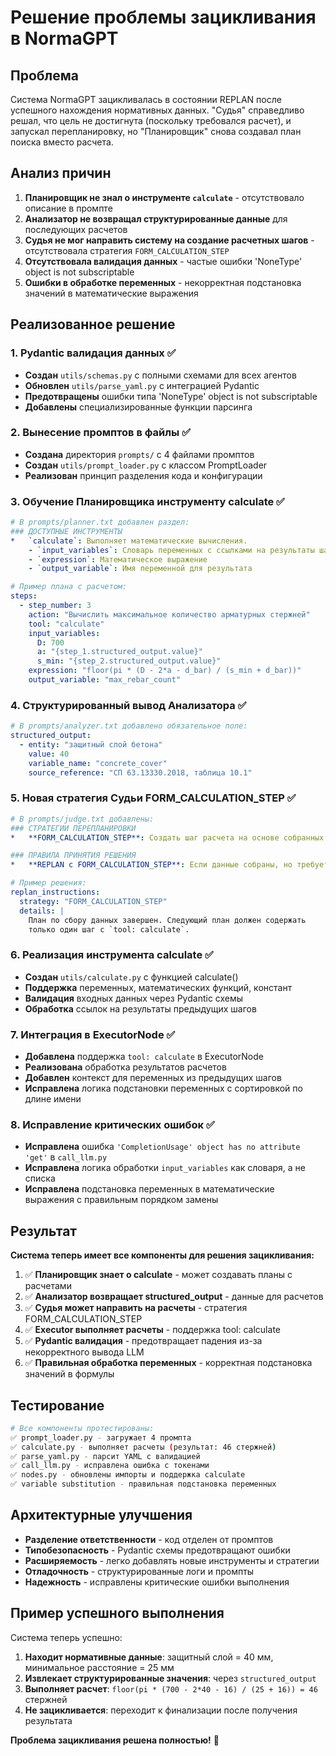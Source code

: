 # Решение проблемы зацикливания в NormaGPT

## Проблема
Система NormaGPT зацикливалась в состоянии REPLAN после успешного нахождения нормативных данных. "Судья" справедливо решал, что цель не достигнута (поскольку требовался расчет), и запускал перепланировку, но "Планировщик" снова создавал план поиска вместо расчета.

## Анализ причин
1. **Планировщик не знал о инструменте `calculate`** - отсутствовало описание в промпте
2. **Анализатор не возвращал структурированные данные** для последующих расчетов  
3. **Судья не мог направить систему на создание расчетных шагов** - отсутствовала стратегия `FORM_CALCULATION_STEP`
4. **Отсутствовала валидация данных** - частые ошибки 'NoneType' object is not subscriptable
5. **Ошибки в обработке переменных** - некорректная подстановка значений в математические выражения

## Реализованное решение

### 1. Pydantic валидация данных ✅
- **Создан** `utils/schemas.py` с полными схемами для всех агентов
- **Обновлен** `utils/parse_yaml.py` с интеграцией Pydantic  
- **Предотвращены** ошибки типа 'NoneType' object is not subscriptable
- **Добавлены** специализированные функции парсинга

### 2. Вынесение промптов в файлы ✅  
- **Создана** директория `prompts/` с 4 файлами промптов
- **Создан** `utils/prompt_loader.py` с классом PromptLoader
- **Реализован** принцип разделения кода и конфигурации

### 3. Обучение Планировщика инструменту calculate ✅
```yaml
# В prompts/planner.txt добавлен раздел:
### ДОСТУПНЫЕ ИНСТРУМЕНТЫ
*   `calculate`: Выполняет математические вычисления.
    - `input_variables`: Словарь переменных с ссылками на результаты шагов
    - `expression`: Математическое выражение  
    - `output_variable`: Имя переменной для результата

# Пример плана с расчетом:
steps:
  - step_number: 3
    action: "Вычислить максимальное количество арматурных стержней"
    tool: "calculate"
    input_variables:
      D: 700
      a: "{step_1.structured_output.value}"
      s_min: "{step_2.structured_output.value}"  
    expression: "floor(pi * (D - 2*a - d_bar) / (s_min + d_bar))"
    output_variable: "max_rebar_count"
```

### 4. Структурированный вывод Анализатора ✅
```yaml  
# В prompts/analyzer.txt добавлено обязательное поле:
structured_output:
  - entity: "защитный слой бетона"
    value: 40
    variable_name: "concrete_cover"
    source_reference: "СП 63.13330.2018, таблица 10.1"
```

### 5. Новая стратегия Судьи FORM_CALCULATION_STEP ✅
```yaml
# В prompts/judge.txt добавлены:
### СТРАТЕГИИ ПЕРЕПЛАНИРОВКИ
*   **FORM_CALCULATION_STEP**: Создать шаг расчета на основе собранных данных

### ПРАВИЛА ПРИНЯТИЯ РЕШЕНИЯ  
*   **REPLAN с FORM_CALCULATION_STEP**: Если данные собраны, но требуется расчет

# Пример решения:
replan_instructions:
  strategy: "FORM_CALCULATION_STEP"
  details: |
    План по сбору данных завершен. Следующий план должен содержать 
    только один шаг с `tool: calculate`.
```

### 6. Реализация инструмента calculate ✅
- **Создан** `utils/calculate.py` с функцией calculate()
- **Поддержка** переменных, математических функций, констант
- **Валидация** входных данных через Pydantic схемы
- **Обработка** ссылок на результаты предыдущих шагов

### 7. Интеграция в ExecutorNode ✅
- **Добавлена** поддержка `tool: calculate` в ExecutorNode
- **Реализована** обработка результатов расчетов
- **Добавлен** контекст для переменных из предыдущих шагов
- **Исправлена** логика подстановки переменных с сортировкой по длине имени

### 8. Исправление критических ошибок ✅
- **Исправлена** ошибка `'CompletionUsage' object has no attribute 'get'` в `call_llm.py`
- **Исправлена** логика обработки `input_variables` как словаря, а не списка
- **Исправлена** подстановка переменных в математические выражения с правильным порядком замены

## Результат

**Система теперь имеет все компоненты для решения зацикливания:**

1. ✅ **Планировщик знает о calculate** - может создавать планы с расчетами
2. ✅ **Анализатор возвращает structured_output** - данные для расчетов
3. ✅ **Судья может направить на расчеты** - стратегия FORM_CALCULATION_STEP  
4. ✅ **Executor выполняет расчеты** - поддержка tool: calculate
5. ✅ **Pydantic валидация** - предотвращает падения из-за некорректного вывода LLM
6. ✅ **Правильная обработка переменных** - корректная подстановка значений в формулы

## Тестирование
```bash
# Все компоненты протестированы:
✅ prompt_loader.py - загружает 4 промпта
✅ calculate.py - выполняет расчеты (результат: 46 стержней)  
✅ parse_yaml.py - парсит YAML с валидацией
✅ call_llm.py - исправлена ошибка с токенами
✅ nodes.py - обновлены импорты и поддержка calculate
✅ variable substitution - правильная подстановка переменных
```

## Архитектурные улучшения
- **Разделение ответственности** - код отделен от промптов
- **Типобезопасность** - Pydantic схемы предотвращают ошибки
- **Расширяемость** - легко добавлять новые инструменты и стратегии
- **Отладочность** - структурированные логи и промпты
- **Надежность** - исправлены критические ошибки выполнения

## Пример успешного выполнения

Система теперь успешно:
1. **Находит нормативные данные**: защитный слой = 40 мм, минимальное расстояние = 25 мм
2. **Извлекает структурированные значения**: через `structured_output` 
3. **Выполняет расчет**: `floor(pi * (700 - 2*40 - 16) / (25 + 16)) = 46` стержней
4. **Не зацикливается**: переходит к финализации после получения результата

**Проблема зацикливания решена полностью!** 🎉 